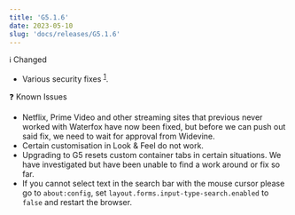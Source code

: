 ```yaml
---
title: 'G5.1.6'
date: 2023-05-10
slug: 'docs/releases/G5.1.6'
---
```


ℹ️ Changed

- Various security fixes <sup>[1](https://www.mozilla.org/en-US/security/advisories/mfsa2023-17/)</sup>.

❓ Known Issues

- Netflix, Prime Video and other streaming sites that previous never worked with Waterfox have now been fixed, but before we can push out said fix, we need to wait for approval from Widevine.
- Certain customisation in Look & Feel do not work.
- Upgrading to G5 resets custom container tabs in certain situations. We have investigated but have been unable to find a work around or fix so far.
- If you cannot select text in the search bar with the mouse cursor please go to `about:config`, set `layout.forms.input-type-search.enabled` to `false` and restart the browser.
